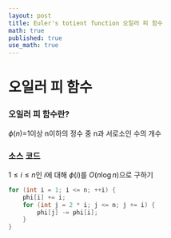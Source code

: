 ```yaml
---
layout: post
title: Euler's totient function 오일러 피 함수 
math: true
published: true
use_math: true
---
```

# 오일러 피 함수

### 오일러 피 함수란?
$\phi(n)=$1이상 n이하의 정수 중 n과 서로소인 수의 개수

### 소스 코드
$1 \leq i \leq n$인 $i$에 대해 $\phi(i)$를 $O(n\log{n})$으로 구하기
```cpp
for (int i = 1; i <= n; ++i) {
    phi[i] += i;
    for (int j = 2 * i; j <= n; j += i) {
        phi[j] -= phi[i];
    }
}
```
